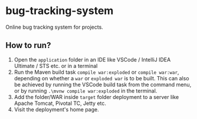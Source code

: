 # bug-tracking-system
Online bug tracking system for projects.

## How to run?

1. Open the `application` folder in an IDE like VSCode / IntelliJ IDEA Ultimate / STS etc. or in a terminal
1. Run the Maven build task `compile war:exploded` or `compile war:war`, depending on whether a `war` or `exploded war` is to be built. This can also be achieved by running the VSCode build task from the command menu, or by running `.\mvnw compile war:exploded` in the terminal.
1. Add the folder/WAR inside `target` folder deployment to a server like Apache Tomcat, Pivotal TC, Jetty etc.
1. Visit the deployment's home page.
